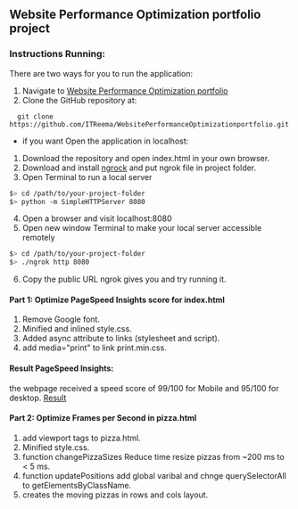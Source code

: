 ## Website Performance Optimization portfolio project


### Instructions Running:
There are two ways for you to run the application:

1. Navigate to [Website Performance Optimization portfolio](https://rawgit.com/ITReema/WebsitePerformanceOptimizationportfolio/master/index.html) 
2. Clone the GitHub repository at:
```
  git clone https://github.com/ITReema/WebsitePerformanceOptimizationportfolio.git
```

* if you want Open the application in localhost: 
1. Download the repository and open index.html in your own browser.
2. Download and install [ngrock](https://ngrok.com) and put ngrok file in project folder.
3. Open Terminal to run a local server 
  ```bash
  $> cd /path/to/your-project-folder
  $> python -m SimpleHTTPServer 8080
  ```
4. Open a browser and visit localhost:8080
5. Open new window Terminal to make your local server accessible remotely
  ``` bash
  $> cd /path/to/your-project-folder
  $> ./ngrok http 8080
  ```
6. Copy the public URL ngrok gives you and try running it.


#### Part 1: Optimize PageSpeed Insights score for index.html

1. Remove Google font.
2. Minified and inlined style.css.
3. Added async attribute to links (stylesheet and script).
4. add media="print" to link print.min.css.

#### Result PageSpeed Insights: 

the webpage received a speed score of 99/100 for Mobile and 95/100 for desktop.
[Result](https://developers.google.com/speed/pagespeed/insights/?url=https%3A%2F%2Frawgit.com%2FITReema%2FWebsitePerformanceOptimizationportfolio%2Fmaster%2Findex.html&tab=desktop)

#### Part 2: Optimize Frames per Second in pizza.html

1. add viewport tags to pizza.html.
2. Minified style.css.
3. function changePizzaSizes Reduce time resize pizzas from ~200 ms to < 5 ms.
4. function updatePositions add global varibal and chnge querySelectorAll to getElementsByClassName.
5. creates the moving pizzas in rows and cols layout. 
